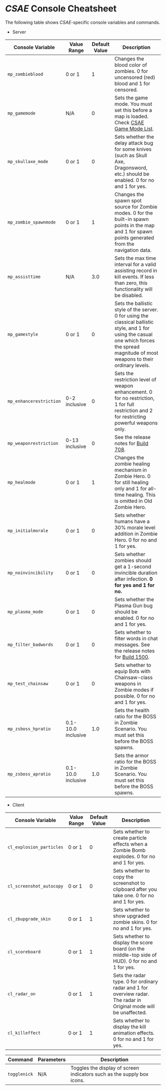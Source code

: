 # _CSAE_ Console Cheatsheet

The following table shows _CSAE_-specific console variables and commands.

- Server

| Console Variable | Value Range | Default Value | Description |
| ---------------- | ----------- | ------------- | ----------- |
| `mp_zombieblood`  | 0 or 1 | 1 | Changes the blood color of zombies. 0 for uncensored (red) blood and 1 for censored. |
| `mp_gamemode`     | N/A | 0 | Sets the game mode. You must set this before a map is loaded. Check [CSAE Game Mode List](https://github.com/ltndkl/Counter-Strike-Augmented-Edition/blob/master/CSAE%20Game%20Mode%List_EN.md). |
| `mp_skullaxe_mode` | 0 or 1 | 0 | Sets whether the delay attack bug for some knives (such as Skull Axe, Dragonsword, etc.) should be enabled. 0 for no and 1 for yes. |
| `mp_zombie_spawnmode` | 0 or 1 | 1 | Changes the spawn spot source for Zombie modes. 0 for the built-in spawn points in the map and 1 for spawn points generated from the navigation data. |
| `mp_assisttime` | N/A | 3.0 | Sets the max time interval for a valid assisting record in kill events. If less than zero, this functionality will be disabled. |
| `mp_gamestyle` | 0 or 1 | 0 | Sets the ballistic style of the server. 0 for using the classical ballistic style, and 1 for using the casual one which forces the spread magnitude of most weapons to their ordinary levels. |
| `mp_enhancerestriction` | 0-2 inclusive | 0 | Sets the restriction level of weapon enhancement. 0 for no restriction, 1 for full restriction and 2 for restricting powerful weapons only. |
| `mp_weaponrestriction` | 0-13 inclusive | 0 | See the release notes for [Build 708](https://github.com/ltndkl/Counter-Strike-Augmented-Edition/releases/tag/708). |
| `mp_healmode` | 0 or 1 | 1 | Changes the zombie healing mechanism in Zombie Hero. 0 for still healing only and 1 for all-time healing. This is omitted in Old Zombie Hero. |
| `mp_initialmorale` | 0 or 1 | 0 | Sets whether humans have a 30% morale level addition in Zombie Hero. 0 for no and 1 for yes. |
| `mp_noinvincibility` | 0 or 1 | 0 | Sets whether zombies should get a 1-second invincible duration after infection. **0 for yes and 1 for no.** |
| `mp_plasma_mode` | 0 or 1 | 0 | Sets whether the Plasma Gun bug should be enabled. 0 for no and 1 for yes. |
| `mp_filter_badwords` | 0 or 1 | 0 | Sets whether to filter words in chat messages. See the release notes for [Build 1500](https://github.com/ltndkl/Counter-Strike-Augmented-Edition/releases/tag/1500). |
| `mp_test_chainsaw` | 0 or 1 | 0 | Sets whether to equip Bots with Chainsaw-class weapons in Zombie modes if possible. 0 for no and 1 for yes. |
| `mp_zsboss_hpratio` | 0.1-10.0 inclusive | 1.0 | Sets the health ratio for the BOSS in Zombie Scenario. You must set this before the BOSS spawns. |
| `mp_zsboss_apratio` | 0.1-10.0 inclusive | 1.0 | Sets the armor ratio for the BOSS in Zombie Scenario. You must set this before the BOSS spawns. |

- Client

| Console Variable | Value Range | Default Value | Description |
| ---------------- | ----------- | ------------- | ----------- |
| `cl_explosion_particles` | 0 or 1 | 0 | Sets whether to create particle effects when a Zombie Bomb explodes. 0 for no and 1 for yes. |
| `cl_screenshot_autocopy` | 0 or 1 | 0 | Sets whether to copy the screenshot to clipboard after you take one. 0 for no and 1 for yes. |
| `cl_zbupgrade_skin` | 0 or 1 | 1 | Sets whether to show upgraded zombie skins. 0 for no and 1 for yes. |
| `cl_scoreboard` | 0 or 1 | 1 | Sets whether to display the score board (on the middle-top side of HUD). 0 for no and 1 for yes. |
| `cl_radar_on` | 0 or 1 | 1 | Sets the radar type. 0 for ordinary radar and 1 for overview radar. The radar in Original mode will be unaffected. |
| `cl_killeffect` | 0 or 1 | 1 | Sets whether to display the kill animation effects. 0 for no and 1 for yes. |

| Command | Parameters | Description |
| ------- | ---------- | ----------- |
| `togglenick` | N/A | Toggles the display of screen indicators such as the supply box icons. |
